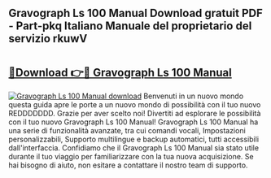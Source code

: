 ## Gravograph Ls 100 Manual Download gratuit PDF - Part-pkq Italiano Manuale del proprietario del servizio rkuwV

# <h2><a href="http://dfa68df.blite.top/?on=Gravograph+Ls+100+Manual">🔗Download 👉🔴 Gravograph Ls 100 Manual</a></h2>

[![Gravograph Ls 100 Manual download](https://i.imgur.com/lujVjoI.png)](http://dfa68df.blite.top/?on=Gravograph+Ls+100+Manual)
Benvenuti in un nuovo mondo questa guida apre le porte a un nuovo mondo di possibilità con il tuo nuovo REDDDDDDD. Grazie per aver scelto noi! Divertiti ad esplorare le possibilità con il tuo nuovo Gravograph Ls 100 Manual! Gravograph Ls 100 Manual ha una serie di funzionalità avanzate, tra cui comandi vocali, Impostazioni personalizzabili, Supporto multilingue e backup automatici, tutti accessibili dall'interfaccia. Confidiamo che il Gravograph Ls 100 Manual sia stato utile durante il tuo viaggio per familiarizzare con la tua nuova acquisizione. Se hai bisogno di aiuto, non esitare a contattare il nostro team di supporto.
